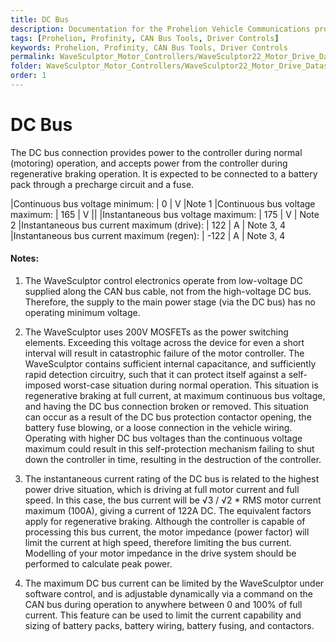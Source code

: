```yaml
---
title: DC Bus
description: Documentation for the Prohelion Vehicle Communications protocol
tags: [Prohelion, Profinity, CAN Bus Tools, Driver Controls]
keywords: Prohelion, Profinity, CAN Bus Tools, Driver Controls
permalink: WaveSculptor_Motor_Controllers/WaveSculptor22_Motor_Drive_Datasheet/DC_Bus.html
folder: WaveSculptor_Motor_Controllers/WaveSculptor22_Motor_Drive_Datasheet
order: 1
---
```


# DC Bus

The DC bus connection provides power to the controller during normal (motoring) operation, and accepts power from the controller during regenerative braking operation.  It is expected to be connected to a battery pack through a precharge circuit and a fuse.

|Continuous bus voltage minimum: | 0 |	V |Note 1
|Continuous bus voltage maximum: | 165 | V ||
|Instantaneous bus voltage maximum:	| 175 |	V | Note 2
|Instantaneous bus current maximum (drive):	| 122 | A | Note 3, 4
|Instantaneous bus current maximum (regen):	| -122 | A | Note 3, 4

#### Notes:

1)  The WaveSculptor control electronics operate from low-voltage DC supplied along the CAN bus cable, not from the high-voltage DC bus.  Therefore, the supply to the main power stage (via the DC bus) has no operating minimum voltage.
 
2)  The WaveSculptor uses 200V MOSFETs as the power switching elements. Exceeding this voltage across the device for even a short interval will result in catastrophic failure of the motor controller.  The WaveSculptor contains sufficient internal capacitance, and sufficiently rapid detection circuitry, such that it can protect itself against a self-imposed worst-case situation during normal operation.  This situation is regenerative braking at full current, at maximum continuous bus voltage, and having the DC bus connection broken or removed.  This situation can occur as a result of the DC bus protection contactor opening, the battery fuse blowing, or a loose connection in the vehicle wiring. Operating with higher DC bus voltages than the continuous voltage maximum could result in this self-protection mechanism failing to shut down the controller in time, resulting in the destruction of the controller.

3)  The instantaneous current rating of the DC bus is related to the highest power drive situation, which is driving at full motor current and full speed.  In this case, the bus current will be √3 / √2 * RMS motor current maximum (100A), giving a  current of 122A DC.  The equivalent factors apply for regenerative braking. Although the controller is capable of processing this bus current, the motor impedance (power factor) will limit the current at high speed, therefore limiting the bus current.  Modelling of your motor impedance in the drive system should be performed to calculate peak power.

4)  The maximum DC bus current can be limited by the WaveSculptor under software control, and is adjustable dynamically via a command on the CAN bus during operation to anywhere between 0 and 100% of full current.  This feature can be used to limit the current capability and sizing of battery packs, battery wiring, battery fusing, and contactors.